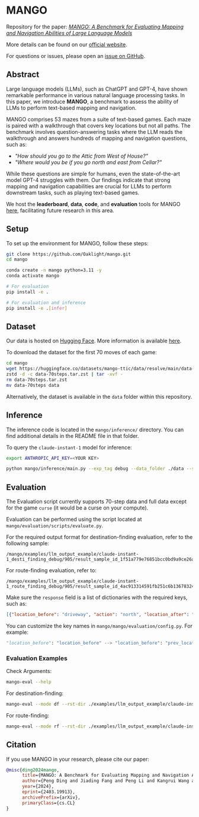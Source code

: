 # MANGO

Repository for the paper: *[MANGO: A Benchmark for Evaluating <u>Ma</u>pping and <u>N</u>avi<u>g</u>ati<u>o</u>n Abilities of Large Language Models](https://arxiv.org/abs/2403.19913)*

More details can be found on our [official website](https://mango.ttic.edu).

For questions or issues, please open an [issue on GitHub](https://github.com/Oaklight/mango/issues).

## Abstract

Large language models (LLMs), such as ChatGPT and GPT-4, have shown remarkable performance in various natural language processing tasks. In this paper, we introduce **MANGO**, a benchmark to assess the ability of LLMs to perform text-based mapping and navigation.

MANGO comprises 53 mazes from a suite of text-based games. Each maze is paired with a walkthrough that covers key locations but not all paths. The benchmark involves question-answering tasks where the LLM reads the walkthrough and answers hundreds of mapping and navigation questions, such as:

- *"How should you go to the Attic from West of House?"*
- *"Where would you be if you go north and east from Cellar?"*

While these questions are simple for humans, even the state-of-the-art model GPT-4 struggles with them. Our findings indicate that strong mapping and navigation capabilities are crucial for LLMs to perform downstream tasks, such as playing text-based games.

We host the **leaderboard**, **data**, **code**, and **evaluation** tools for MANGO [here](https://mango.ttic.edu), facilitating future research in this area.

## Setup

To set up the environment for MANGO, follow these steps:

```bash
git clone https://github.com/Oaklight/mango.git
cd mango

conda create -n mango python=3.11 -y
conda activate mango

# For evaluation
pip install -e .

# For evaluation and inference
pip install -e .[infer]
```

## Dataset

Our data is hosted on [Hugging Face](https://huggingface.co/mango-ttic). More information is available [here](https://oaklight.github.io/mgwb/data/).

To download the dataset for the first 70 moves of each game:

```bash
cd mango
wget https://huggingface.co/datasets/mango-ttic/data/resolve/main/data-70steps.tar.zst
zstd -d -c data-70steps.tar.zst | tar -xvf -
rm data-70steps.tar.zst
mv data-70steps data
```

Alternatively, the dataset is available in the `data` folder within this repository.

## Inference

The inference code is located in the `mango/inference/` directory. You can find additional details in the README file in that folder.

To query the `claude-instant-1` model for inference:

```bash
export ANTHROPIC_API_KEY=<YOUR KEY>

python mango/inference/main.py --exp_tag debug --data_folder ./data --save_folder ./results --game_name '905' --task_type 'route_finding' --model_name 'claude-instant-1'
```

## Evaluation
The Evaluation script currently supports 70-step data and full data except for the game `curse` (it would be a curse on your compute).

Evaluation can be performed using the script located at `mango/evaluation/scripts/evaluate.py`.

For the required output format for destination-finding evaluation, refer to the following sample:

```
/mango/examples/llm_output_example/claude-instant-1_desti_finding_debug/905/result_sample_id_1f51a779e76851bcc0bd9a9ce26ab9145349ea63f0810d7e5357b46b45c01f82.json
```

For route-finding evaluation, refer to:

```
/mango/examples/llm_output_example/claude-instant-1_route_finding_debug/905/result_sample_id_4ac913314591fb251c6b13678324b508e5cd383638938482322bd02be1718de0.json
```

Make sure the `response` field is a list of dictionaries with the required keys, such as:

```json
[{"location_before": "driveway", "action": "north", "location_after": "living room"}, ...]
```

You can customize the key names in `mango/mango/evaluation/config.py`. For example:

```python
"location_before": "location_before" --> "location_before": "prev_location"
```

### Evaluation Examples
Check Arguments:

```bash
mango-eval --help
```

For destination-finding:

```bash
mango-eval --mode df --rst-dir ./examples/llm_output_example/claude-instant-1_desti_finding_debug --map-dir ./data
```

For route-finding:

```bash
mango-eval --mode rf --rst-dir ./examples/llm_output_example/claude-instant-1_route_finding_debug --map-dir ./data
```

## Citation

If you use MANGO in your research, please cite our paper:

```bibtex
@misc{ding2024mango,
      title={MANGO: A Benchmark for Evaluating Mapping and Navigation Abilities of Large Language Models}, 
      author={Peng Ding and Jiading Fang and Peng Li and Kangrui Wang and Xiaochen Zhou and Mo Yu and Jing Li and Matthew R. Walter and Hongyuan Mei},
      year={2024},
      eprint={2403.19913},
      archivePrefix={arXiv},
      primaryClass={cs.CL}
}
```
